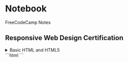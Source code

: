 # Notebook

FreeCodeCamp Notes

## Responsive Web Design Certification

<details><summary>Basic HTML and HTML5</summary>

HTML is a markup language that uses a special syntax or notation to describe the structure of a webpage to the browser. HTML elements usually have opening and closing tags that surround and give meaning to content. For example, different elements can describe text as a heading, paragraph, or list item. HTML elements are the building blocks of any webpage.

Most HTML elements have an opening tag and a closing tag. The only difference between opening and closing tags is the forward slash after the opening bracket of a closing tag.

For example this is a heading element with opening and closing tag:

```html
<h1>Main heading element</h1>
```

Heading element tells the browser about the structure of your website. h1 elements are often used for main headings, while h2 elements are generally used for subheadings. There are also h3, h4, h5 and h6 elements to indicate different levels of subheadings.

```html
<h2>2-level heading element</h2>
<h3>3-level heading element</h3>
<h4>4-level heading element</h4>
<h5>5-level heading element</h5>
<h6>6-level heading element</h6>
```

The p element is the preferred element for paragraph text on websites. p is short for "paragraph".

```html
<p>Paragraph element</p>
```

Note: As a convention, all HTML tags are written in lowercase.

Web developers traditionally use lorem ipsum text as placeholder text. The lorem ipsum text is randomly scraped from a famous passage by Cicero of Ancient Rome. Lorem ipsum text has been used as placeholder text by typesetters since the 16th century, and this tradition continues on the web.

Commenting is a way that you can leave comments for other developers within your code without affecting the resulting output that is displayed to the end user. Commenting is also a convenient way to make code inactive without having to delete it entirely.

```html
<!-- HTML comment -->
```

HTML5 introduces more descriptive HTML tags. These include main, header, footer, nav, video, article, section and others.

These tags give a descriptive structure to your HTML, make your HTML easier to read, and help with Search Engine Optimization (SEO) and accessibility. The main HTML5 tag helps search engines and other developers find the main content of your page.

```html
<main>
  <h1>Hello World</h1>
  <p>Hello Paragraph</p>
</main>
```

You can add images to your website by using the img element, and point to a specific image's URL using the src attribute. Note that img elements are self-closing. All img elements must have an alt attribute. The text inside an alt attribute is used for screen readers to improve accessibility and is displayed if the image fails to load.

Note: If the image is purely decorative, using an empty alt attribute is a best practice. Ideally the alt attribute should not contain special characters unless needed.

```html
<img src="https://www.imageurl.com/image.jpg" alt="Image description." />
```

You can use a (anchor) elements to link to content outside of your web page. a elements need a destination web address called an href attribute. They also need anchor text.

```html
<a href="https://www.freecodecamp.org" target="_blank">
  Link to freecodecamp.org
</a>
```

A target="\_blank" attribute from the anchor tag causes the linked document to open in a new window tab.

a (anchor) elements can also be used to create internal links to jump to different sections within a webpage. To create an internal link, you assign a link's href attribute to a hash symbol # plus the value of the id attribute for the element that you want to internally link to. You then need to add the same id attribute to the element you are linking to. An id is an attribute that uniquely describes an element.

```html
<a href="#contacts-header">Contacts</a>
...
<h2 id="contacts-header">Contacts</h2>
```

</details>
```html
```
